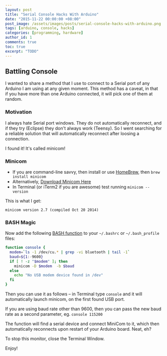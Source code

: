 ```yaml
---
layout: post
title: "Serial Console Hacks With Arduino"
date: "2015-11-22 00:00:00 +08:00"
post_image: /assets/images/posts/serial-console-hacks-with-arduino.png
tags: [arduino, console, hacks]
categories: [programming, hardware]
author_id: 1
comments: true
toc: true
excerpt: "TODO"
---
```



## Battling Console

I wanted to share a method that I use to connect to a Serial port of any Arduino I am using at any given moment.  This method has a caveat, in that if you have more than one Arduino connected, it will pick one of them at random.

### Motivation

I always hate Serial port windows.  They do not automatically reconnect, and if they try (Eclipse) they don't always work (Teensy). So I went searching for a reliable solution that will automatically reconnect after loosing a connection.

I found it! It's called minicom!

### Minicom

* If you are command-line savvy, then install or use [HomeBrew](http://brew.sh/), then ```brew install minicom```
* Alternatively, [Download Minicom Here](http://mac.softpedia.com/get/Developer-Tools/Minicom.shtml#download)
* In Terminal (or iTerm2 if you are awesome) test running ```minicom --version```

This is what I get:

```
minicom version 2.7 (compiled Oct 20 2014)
```

### BASH Magic

Now add the following [BASH function](http://tldp.org/LDP/abs/html/complexfunct.html) to your ```~/.bashrc``` or ```~/.bash_profile``` files:

```bash
function console {
  modem=`ls -1 /dev/cu.* | grep -vi bluetooth | tail -1`
  baud=${1:-9600}
  if [ ! -z "$modem" ]; then
    minicom -D $modem  -b $baud
  else
    echo "No USB modem device found in /dev"
  fi
}
```

Then you can use it as follows – in Terminal type `console` and it will automatically launch minicom, on the first found USB port.

If you are using baud rate other than 9600, then you can pass the new baud rate as a second parameter, eg. `console 115200`

The function will find a serial device and connect MiniCom to it, which then automatically reconnects upon restart of your Arduino board.  Neat, eh?

To stop this monitor, close the Terminal Window.

Enjoy!
